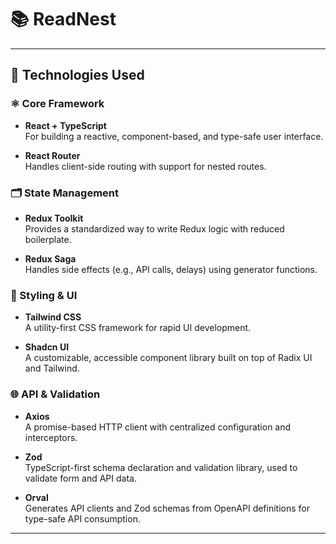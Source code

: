 # 📚 ReadNest

---

## 🧰 Technologies Used

### ⚛️ Core Framework

- **React + TypeScript**  
  For building a reactive, component-based, and type-safe user interface.

- **React Router**  
  Handles client-side routing with support for nested routes.

### 🗂 State Management

- **Redux Toolkit**  
  Provides a standardized way to write Redux logic with reduced boilerplate.

- **Redux Saga**  
  Handles side effects (e.g., API calls, delays) using generator functions.

### 🎨 Styling & UI

- **Tailwind CSS**  
  A utility-first CSS framework for rapid UI development.

- **Shadcn UI**  
  A customizable, accessible component library built on top of Radix UI and Tailwind.

### 🌐 API & Validation

- **Axios**  
  A promise-based HTTP client with centralized configuration and interceptors.

- **Zod**  
  TypeScript-first schema declaration and validation library, used to validate form and API data.

- **Orval**  
  Generates API clients and Zod schemas from OpenAPI definitions for type-safe API consumption.

---

